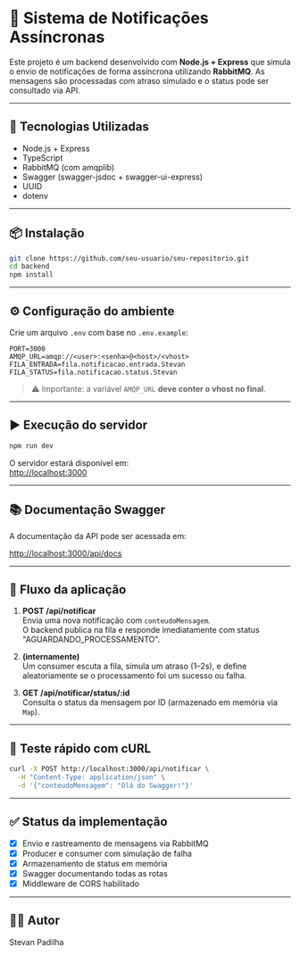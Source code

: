# 📨 Sistema de Notificações Assíncronas

Este projeto é um backend desenvolvido com **Node.js + Express** que simula o envio de notificações de forma assíncrona utilizando **RabbitMQ**. As mensagens são processadas com atraso simulado e o status pode ser consultado via API.

---

## 🚀 Tecnologias Utilizadas

- Node.js + Express
- TypeScript
- RabbitMQ (com amqplib)
- Swagger (swagger-jsdoc + swagger-ui-express)
- UUID
- dotenv

---

## 📦 Instalação

```bash
git clone https://github.com/seu-usuario/seu-repositorio.git
cd backend
npm install
```

---

## ⚙️ Configuração do ambiente

Crie um arquivo `.env` com base no `.env.example`:

```env
PORT=3000
AMQP_URL=amqp://<user>:<senha>@<host>/<vhost>
FILA_ENTRADA=fila.notificacao.entrada.Stevan
FILA_STATUS=fila.notificacao.status.Stevan
```

> ⚠️ Importante: a variável `AMQP_URL` **deve conter o vhost no final**.

---

## ▶️ Execução do servidor

```bash
npm run dev
```

O servidor estará disponível em:  
[http://localhost:3000](http://localhost:3000)

---

## 📚 Documentação Swagger

A documentação da API pode ser acessada em:

[http://localhost:3000/api/docs](http://localhost:3000/api/docs)

---

## 🔁 Fluxo da aplicação

1. **POST /api/notificar**  
   Envia uma nova notificação com `conteudoMensagem`.  
   O backend publica na fila e responde imediatamente com status "AGUARDANDO_PROCESSAMENTO".

2. **(internamente)**  
   Um consumer escuta a fila, simula um atraso (1–2s), e define aleatoriamente se o processamento foi um sucesso ou falha.

3. **GET /api/notificar/status/:id**  
   Consulta o status da mensagem por ID (armazenado em memória via `Map`).

---

## 🧪 Teste rápido com cURL

```bash
curl -X POST http://localhost:3000/api/notificar \
  -H "Content-Type: application/json" \
  -d '{"conteudoMensagem": "Olá do Swagger!"}'
```

---

## ✅ Status da implementação

- [x] Envio e rastreamento de mensagens via RabbitMQ
- [x] Producer e consumer com simulação de falha
- [x] Armazenamento de status em memória
- [x] Swagger documentando todas as rotas
- [x] Middleware de CORS habilitado

---

## 🧑‍💻 Autor

Stevan Padilha

